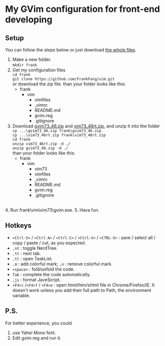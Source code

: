 My GVim configuration for front-end developing 
=

## Setup ##

You can follow the steps below or just download [the whole files](https://sourceforge.net/projects/mygvim/files/).


1. Make a new folder.<br/>
    `mkdir frank`
2. Get my configuration files<br/>
    `cd frank`<br/>
    `git clone https://github.com/FrankFang/vim.git`<br/>
    or download the zip file.  than your folder looks like this:<br/>
	- frank
		- 	vim
			- 	vimfiles
			- 	_vimrc
			- 	README.md
			- 	gvim.reg
			- 	.gitignore
3. Download [gvim73_46.zip](http://ftp.vim.org/pub/vim/pc/gvim73_46.zip) and [vim73_46rt.zip](http://ftp.vim.org/pub/vim/pc/vim73_46rt.zip), and unzip it into the folder<br/>
    `cp ...\gvim73_46.zip frank\gvim73_46.zip`<br/>
    `cp ...\vim73_46rt.zip frank\vim73_46rt.zip`<br/>
    `cd frank`<br/>
    `unzip vim73_46rt.zip -d ./`<br/>
    `unzip gvim73_46.zip -d ./`<br/>
    than your folder looks like this:<br/>
    + frank
    	+ vim
            + vim73
            + vimfiles
            + _vimrc
            + README.md
            + gvim.reg
            + .gitignore
<br/>
4. Run frank\vim\vim73\gvim.exe.
5. Hava fun. 

## Hotkeys ##

* `<Ctrl-S>` / `<Ctrl-A>` / `<Ctrl-C>` / `<Ctrl-V>` / `<CTRL-X>` : save / select all / copy / paste / cut, as you expected.
* `,nt` : toggle NerdTree.
* `,tt` : next tab.
* `,tl` : open TaskList.
* `,m` : add colorful mark; `,n` : remove colorful mark.
* `<space>` : fold/unfold the code.
* `Tab` : complete the code automatically.
* `,js` : format JaveScript.
* `<F4>c` /`<F4>f` / `<F4>e` : open html/htm/shtml file in Chrome/Firefox/IE. It doesn't work unless you add their full path to Path, the environment variable.

## P.S. ##

For better experience, you could 

1. use Yahei Mono font.
2. Edit gvim.reg and run it.


